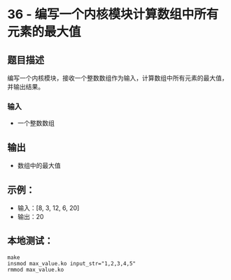 # 36 - 编写一个内核模块计算数组中所有元素的最大值

## 题目描述

编写一个内核模块，接收一个整数数组作为输入，计算数组中所有元素的最大值，并输出结果。

### 输入

- 一个整数数组

## 输出

- 数组中的最大值

## 示例：

- 输入：[8, 3, 12, 6, 20]
- 输出：20

## 本地测试：

``` shell
make
insmod max_value.ko input_str="1,2,3,4,5"
rmmod max_value.ko
```
